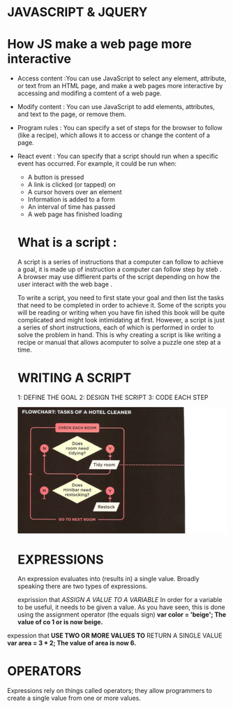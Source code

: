 # JAVASCRIPT & JQUERY

# How JS make a web page more interactive

- Access content :You can use JavaScript to select any element, attribute, or text from an HTML page, and make a web pages more interactive by accessing and modifing a comtent of a web page.

- Modify content : You can use JavaScript to add elements, attributes, and text to the page, or remove them. 
- Program rules : You can specify a set of steps for the browser to follow (like a recipe), which allows it to access or change the content of a page.

- React event :
 You can specify that a script should run when a specific event has occurred. For example, it could be run when:
    -  A button is pressed
    -  A link is clicked (or tapped) on
    -  A cursor hovers over an element
    -  Information is added to a form
    -  An interval of time has passed
    -  A web page has finished loading
    
  # What is a script :
   A script is a series of instructions that a computer can follow to achieve a goal, it is made up of instruction a computer can follow step by steb . A browser may use diffierent parts of the script depending on how the user interact with the web bage .
   
   To write a script, you need to first state your goal and then list the tasks that need to be completed in order to achieve it. Some of the scripts you will be reading or writing when you have fin ished this book will be quite complicated and might look intimidating at first. However, a script is just a series of short instructions, each of which is performed in order to solve the problem in hand. This is why creating a script is like writing a recipe or manual that allows acomputer to solve a puzzle one step at a time.
   
   # WRITING A SCRIPT
   
   1: DEFINE THE GOAL
   2: DESIGN THE SCRIPT
   3: CODE EACH STEP
   
   ![Script](https://github.com/batoolalomari/ReadMe/blob/master/Untitled.png)
   
   # EXPRESSIONS
   An expression evaluates into (results in) a single value. Broadly speaking there are two types of expressions.
   
   exprission that  *ASSIGN A VALUE TO A VARIABLE* In order for a variable to be useful, it needs to be given a value. As you have seen, this is done using the assignment operator (the equals sign)
**var color = 'beige'; The value of co 1 or is now beige.**

expession that  **USE TWO OR MORE VALUES TO** RETURN A SINGLE VALUE
**var area = 3 * 2; The value of area is now 6.**

  # OPERATORS
  Expressions rely on things called operators; they allow programmers to create a single value from one or more values.



   

   
